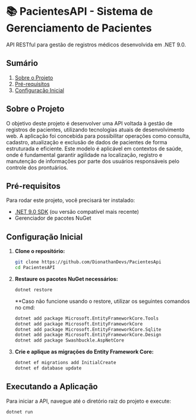 # 📚 PacientesAPI - Sistema de Gerenciamento de Pacientes

API RESTful para gestão de registros médicos desenvolvida em .NET 9.0.

## Sumário
1. [Sobre o Projeto](#sobre-o-projeto)
2. [Pré-requisitos](#pré-requisitos)
3. [Configuração Inicial](#configuração-inicial)

## Sobre o Projeto
O objetivo deste projeto é desenvolver uma API voltada à gestão de registros de pacientes, utilizando tecnologias atuais de desenvolvimento web. A aplicação foi concebida para possibilitar operações como consulta, cadastro, atualização e exclusão de dados de pacientes de forma estruturada e eficiente. Este modelo é aplicável em contextos de saúde, onde é fundamental garantir agilidade na localização, registro e manutenção de informações por parte dos usuários responsáveis pelo controle dos prontuários.

## Pré-requisitos
Para rodar este projeto, você precisará ter instalado:
- [.NET 9.0 SDK](https://dotnet.microsoft.com/download) (ou versão compatível mais recente)
- Gerenciador de pacotes NuGet

## Configuração Inicial

1.  **Clone o repositório:**
    ```bash
    git clone https://github.com/DionathanDevs/PacientesApi
    cd PacientesAPI
    ```

2.  **Restaure os pacotes NuGet necessários:**
    ```bash
    dotnet restore
    ```
    **Caso não funcione usando o restore, utilizar os seguintes comandos no cmd:
    ```bash
    dotnet add package Microsoft.EntityFrameworkCore.Tools
    dotnet add package Microsoft.EntityFrameworkCore
    dotnet add package Microsoft.EntityFrameworkCore.Sqlite
    dotnet add package Microsoft.EntityFrameworkCore.Design
    dotnet add package Swashbuckle.AspNetCore
    ```


4.  **Crie e aplique as migrações do Entity Framework Core:**
    ```bash
    dotnet ef migrations add InitialCreate
    dotnet ef database update
    ```
## Executando a Aplicação

Para iniciar a API, navegue até o diretório raiz do projeto e execute:
```bash
dotnet run
